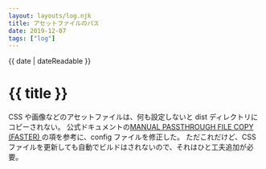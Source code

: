 ```yaml
---
layout: layouts/log.njk
title: アセットファイルのパス
date: 2019-12-07
tags: ["log"]
---
```


<time datetime="{{ date | dateIso }}">{{ date | dateReadable }}</time>

# {{ title }}

CSS や画像などのアセットファイルは、何も設定しないと dist ディレクトリにコピーされない。
公式ドキュメントの[MANUAL PASSTHROUGH FILE COPY (FASTER) ](https://www.11ty.dev/docs/copy/)の項を参考に、config ファイルを修正した。
ただこれだけど、CSS ファイルを更新しても自動でビルドはされないので、それはひと工夫追加が必要。

